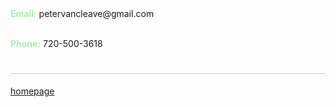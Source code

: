 

<div align="left">
  <strong style="color: #ADEBB3;">Email:</strong> petervancleave@gmail.com<br><br>
  
  <strong style="color: #ADEBB3;">Phone:</strong> 720-500-3618<br>

 </div> 

<div align="center">
  <h1 style="border-bottom: 1px solid #ccc;"></h1>
</div>

<div align="left">
  <a href="https://petervancleave.github.io/">homepage</a><br><br>


  </div>
